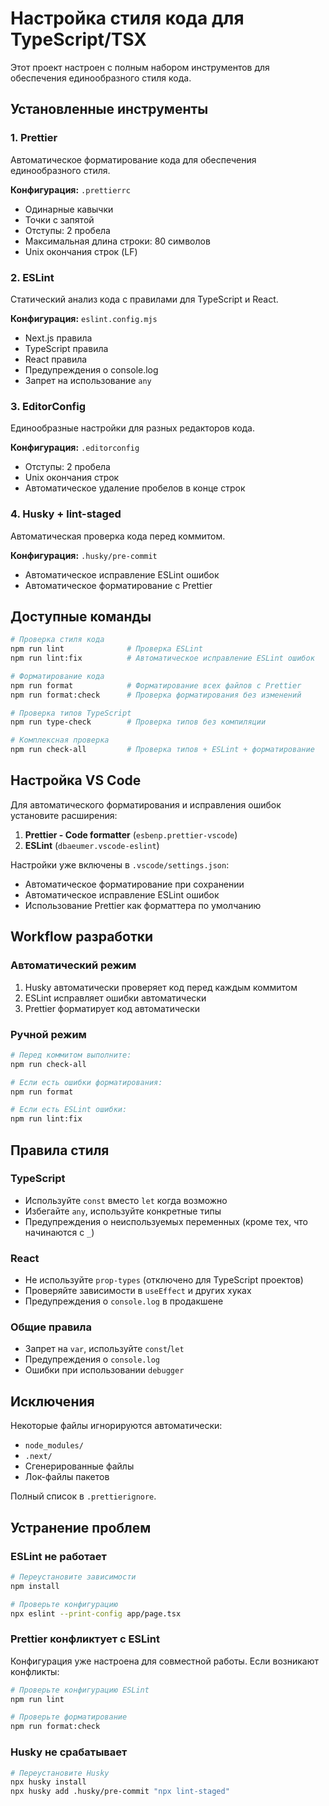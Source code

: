 # Настройка стиля кода для TypeScript/TSX

Этот проект настроен с полным набором инструментов для обеспечения единообразного стиля кода.

## Установленные инструменты

### 1. Prettier

Автоматическое форматирование кода для обеспечения единообразного стиля.

**Конфигурация:** `.prettierrc`

- Одинарные кавычки
- Точки с запятой
- Отступы: 2 пробела
- Максимальная длина строки: 80 символов
- Unix окончания строк (LF)

### 2. ESLint

Статический анализ кода с правилами для TypeScript и React.

**Конфигурация:** `eslint.config.mjs`

- Next.js правила
- TypeScript правила
- React правила
- Предупреждения о console.log
- Запрет на использование `any`

### 3. EditorConfig

Единообразные настройки для разных редакторов кода.

**Конфигурация:** `.editorconfig`

- Отступы: 2 пробела
- Unix окончания строк
- Автоматическое удаление пробелов в конце строк

### 4. Husky + lint-staged

Автоматическая проверка кода перед коммитом.

**Конфигурация:** `.husky/pre-commit`

- Автоматическое исправление ESLint ошибок
- Автоматическое форматирование с Prettier

## Доступные команды

```bash
# Проверка стиля кода
npm run lint              # Проверка ESLint
npm run lint:fix          # Автоматическое исправление ESLint ошибок

# Форматирование кода
npm run format            # Форматирование всех файлов с Prettier
npm run format:check      # Проверка форматирования без изменений

# Проверка типов TypeScript
npm run type-check        # Проверка типов без компиляции

# Комплексная проверка
npm run check-all         # Проверка типов + ESLint + форматирование
```

## Настройка VS Code

Для автоматического форматирования и исправления ошибок установите расширения:

1. **Prettier - Code formatter** (`esbenp.prettier-vscode`)
2. **ESLint** (`dbaeumer.vscode-eslint`)

Настройки уже включены в `.vscode/settings.json`:

- Автоматическое форматирование при сохранении
- Автоматическое исправление ESLint ошибок
- Использование Prettier как форматтера по умолчанию

## Workflow разработки

### Автоматический режим

1. Husky автоматически проверяет код перед каждым коммитом
2. ESLint исправляет ошибки автоматически
3. Prettier форматирует код автоматически

### Ручной режим

```bash
# Перед коммитом выполните:
npm run check-all

# Если есть ошибки форматирования:
npm run format

# Если есть ESLint ошибки:
npm run lint:fix
```

## Правила стиля

### TypeScript

- Используйте `const` вместо `let` когда возможно
- Избегайте `any`, используйте конкретные типы
- Предупреждения о неиспользуемых переменных (кроме тех, что начинаются с `_`)

### React

- Не используйте `prop-types` (отключено для TypeScript проектов)
- Проверяйте зависимости в `useEffect` и других хуках
- Предупреждения о `console.log` в продакшене

### Общие правила

- Запрет на `var`, используйте `const`/`let`
- Предупреждения о `console.log`
- Ошибки при использовании `debugger`

## Исключения

Некоторые файлы игнорируются автоматически:

- `node_modules/`
- `.next/`
- Сгенерированные файлы
- Лок-файлы пакетов

Полный список в `.prettierignore`.

## Устранение проблем

### ESLint не работает

```bash
# Переустановите зависимости
npm install

# Проверьте конфигурацию
npx eslint --print-config app/page.tsx
```

### Prettier конфликтует с ESLint

Конфигурация уже настроена для совместной работы. Если возникают конфликты:

```bash
# Проверьте конфигурацию ESLint
npm run lint

# Проверьте форматирование
npm run format:check
```

### Husky не срабатывает

```bash
# Переустановите Husky
npx husky install
npx husky add .husky/pre-commit "npx lint-staged"
```
